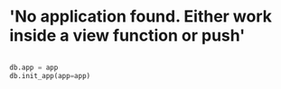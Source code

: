 

# 'No application found. Either work inside a view function or push'

```python

db.app = app
db.init_app(app=app)

```